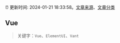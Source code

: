 :alarm_clock: 更新时间: 2024-01-21 18:33:58。[文章来源](/README.md)、[文章分类](/TAGS.md)

## Vue


> 关键字：`Vue`、`ElementUI`、`Vant`



